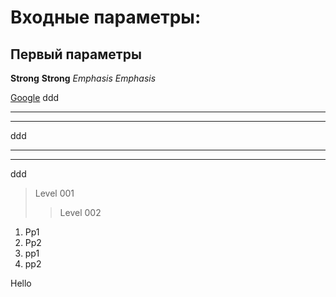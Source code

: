 # Входные параметры:
## Первый параметры

__Strong__
**Strong**
*Emphasis*
_Emphasis_

[Google](https://www.google.com)
ddd

* * *

***

ddd

- - -
---

ddd
> Level 001
>> Level 002

1. Pp1
2. Pp2
  1. pp1
  2. pp2

Hello
